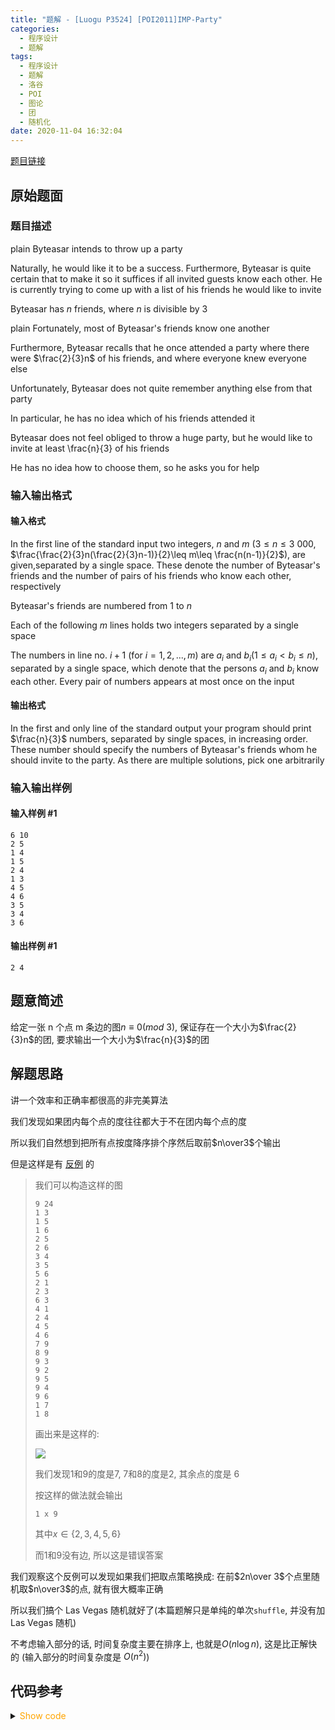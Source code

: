 ```yaml
---
title: "题解 - [Luogu P3524] [POI2011]IMP-Party"
categories:
  - 程序设计
  - 题解
tags:
  - 程序设计
  - 题解
  - 洛谷
  - POI
  - 图论
  - 团
  - 随机化
date: 2020-11-04 16:32:04
---
```


[题目链接](https://www.luogu.com.cn/problem/P3524)

<!-- more -->

## 原始题面

### 题目描述

plain Byteasar intends to throw up a party

Naturally, he would like it to be a success. Furthermore, Byteasar is quite certain that to make it so it suffices if all invited guests know each other. He is currently trying to come up with a list of his friends he would like to invite

Byteasar has $n$ friends, where $n$ is divisible by 3

plain Fortunately, most of Byteasar's friends know one another

Furthermore, Byteasar recalls that he once attended a party where there were $\frac{2}{3}n$ of his friends, and where everyone knew everyone else

Unfortunately, Byteasar does not quite remember anything else from that party

In particular, he has no idea which of his friends attended it

Byteasar does not feel obliged to throw a huge party, but he would like to invite at least \frac{n}{3} of his friends

He has no idea how to choose them, so he asks you for help

### 输入输出格式

#### 输入格式

In the first line of the standard input two integers, $n$ and $m$ ($3\le n\le 3\ 000$, $\frac{\frac{2}{3}n(\frac{2}{3}n-1)}{2}\leq m\leq \frac{n(n-1)}{2}$), are given,separated by a single space. These denote the number of Byteasar's friends and the number of pairs of his friends who know each other, respectively

Byteasar's friends are numbered from 1 to $n$

Each of the following $m$ lines holds two integers separated by a single space

The numbers in line no. $i+1$ (for $i=1,2,...,m$) are $a_i$ and $b_i$($1\le a_i<b_i\le n$), separated by a single space, which denote that the persons $a_i$ and $b_i$ know each other. Every pair of numbers appears at most once on the input

#### 输出格式

In the first and only line of the standard output your program should print $\frac{n}{3}$ numbers, separated by single spaces, in increasing order. These number should specify the numbers of Byteasar's friends whom he should invite to the party. As there are multiple solutions, pick one arbitrarily

### 输入输出样例

#### 输入样例 #1

```input
6 10
2 5
1 4
1 5
2 4
1 3
4 5
4 6
3 5
3 4
3 6
```

#### 输出样例 #1

```output
2 4
```

## 题意简述

给定一张 n 个点 m 条边的图$n\equiv 0(mod\ 3)$, 保证存在一个大小为$\frac{2}{3}n$的团, 要求输出一个大小为$\frac{n}{3}$的团

## 解题思路

讲一个效率和正确率都很高的非完美算法

我们发现如果团内每个点的度往往都大于不在团内每个点的度

所以我们自然想到把所有点按度降序排个序然后取前$n\over3$个输出

但是这样是有 [反例](https://www.luogu.com.cn/discuss/show/272368) 的

> 我们可以构造这样的图
>
> ```input
> 9 24
> 1 3
> 1 5
> 1 6
> 2 5
> 2 6
> 3 4
> 3 5
> 5 6
> 2 1
> 2 3
> 6 3
> 4 1
> 2 4
> 4 5
> 4 6
> 7 9
> 8 9
> 9 3
> 9 2
> 9 5
> 9 4
> 9 6
> 1 7
> 1 8
> ```
>
> 画出来是这样的:
>
> ![](1.png)
>
> 我们发现$1$和$9$的度是$7$, $7$和$8$的度是$2$, 其余点的度是 $6$
>
> 按这样的做法就会输出
>
> ```output
> 1 x 9
> ```
>
> 其中$x\in\{2,3,4,5,6\}$
>
> 而$1$和$9$没有边, 所以这是错误答案

我们观察这个反例可以发现如果我们把取点策略换成: 在前$2n\over 3$个点里随机取$n\over3$的点, 就有很大概率正确

所以我们搞个 Las Vegas 随机就好了(本篇题解只是单纯的单次`shuffle`, 并没有加 Las Vegas 随机)

不考虑输入部分的话, 时间复杂度主要在排序上, 也就是$O(n\log n)$, 这是比正解快的 (输入部分的时间复杂度是 $O(n^2)$)

## 代码参考

<details>
<summary><font color='orange'>Show code</font></summary>

{% icodeweb cpa title:Luogu_3524 lang:cpp Luogu/3524/0.cpp %}

</details>
